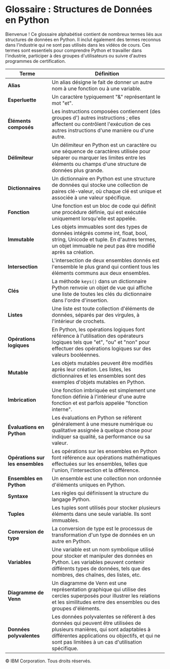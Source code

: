 # Glossaire : Structures de Données en Python

Bienvenue ! Ce glossaire alphabétisé contient de nombreux termes liés aux structures de données en Python. Il inclut également des termes reconnus dans l'industrie qui ne sont pas utilisés dans les vidéos de cours. Ces termes sont essentiels pour comprendre Python et travailler dans l'industrie, participer à des groupes d'utilisateurs ou suivre d'autres programmes de certification.

| **Terme**               | **Définition**                                                                                                                                                     |
|-------------------------|--------------------------------------------------------------------------------------------------------------------------------------------------------------------|
| **Alias**               | Un alias désigne le fait de donner un autre nom à une fonction ou à une variable.                                                                                  |
| **Esperluette**        | Un caractère typiquement "&" représentant le mot "et".                                                                                                            |
| **Éléments composés**   | Les instructions composées contiennent (des groupes d') autres instructions ; elles affectent ou contrôlent l'exécution de ces autres instructions d'une manière ou d'une autre. |
| **Délimiteur**          | Un délimiteur en Python est un caractère ou une séquence de caractères utilisée pour séparer ou marquer les limites entre les éléments ou champs d'une structure de données plus grande. |
| **Dictionnaires**       | Un dictionnaire en Python est une structure de données qui stocke une collection de paires clé-valeur, où chaque clé est unique et associée à une valeur spécifique. |
| **Fonction**            | Une fonction est un bloc de code qui définit une procédure définie, qui est exécutée uniquement lorsqu'elle est appelée.                                            |
| **Immutable**           | Les objets immuables sont des types de données intégrés comme int, float, bool, string, Unicode et tuple. En d'autres termes, un objet immuable ne peut pas être modifié après sa création. |
| **Intersection**        | L'intersection de deux ensembles donnés est l'ensemble le plus grand qui contient tous les éléments communs aux deux ensembles.                                     |
| **Clés**                | La méthode `keys()` dans un dictionnaire Python renvoie un objet de vue qui affiche une liste de toutes les clés du dictionnaire dans l'ordre d'insertion.         |
| **Listes**              | Une liste est toute collection d'éléments de données, séparés par des virgules, à l'intérieur de crochets.                                                          |
| **Opérations logiques** | En Python, les opérations logiques font référence à l'utilisation des opérateurs logiques tels que "et", "ou" et "non" pour effectuer des opérations logiques sur des valeurs booléennes. |
| **Mutable**             | Les objets mutables peuvent être modifiés après leur création. Les listes, les dictionnaires et les ensembles sont des exemples d'objets mutables en Python.       |
| **Imbrication**         | Une fonction imbriquée est simplement une fonction définie à l'intérieur d'une autre fonction et est parfois appelée "fonction interne".                          |
| **Évaluations en Python** | Les évaluations en Python se réfèrent généralement à une mesure numérique ou qualitative assignée à quelque chose pour indiquer sa qualité, sa performance ou sa valeur. |
| **Opérations sur les ensembles** | Les opérations sur les ensembles en Python font référence aux opérations mathématiques effectuées sur les ensembles, telles que l'union, l'intersection et la différence. |
| **Ensembles en Python** | Un ensemble est une collection non ordonnée d'éléments uniques en Python.                                                                                        |
| **Syntaxe**             | Les règles qui définissent la structure du langage Python.                                                                                                        |
| **Tuples**              | Les tuples sont utilisés pour stocker plusieurs éléments dans une seule variable. Ils sont immuables.                                                              |
| **Conversion de type**  | La conversion de type est le processus de transformation d'un type de données en un autre en Python.                                                              |
| **Variables**           | Une variable est un nom symbolique utilisé pour stocker et manipuler des données en Python. Les variables peuvent contenir différents types de données, tels que des nombres, des chaînes, des listes, etc. |
| **Diagramme de Venn**   | Un diagramme de Venn est une représentation graphique qui utilise des cercles superposés pour illustrer les relations et les similitudes entre des ensembles ou des groupes d'éléments. |
| **Données polyvalentes** | Les données polyvalentes se réfèrent à des données qui peuvent être utilisées de plusieurs manières, qui sont adaptables à différentes applications ou objectifs, et qui ne sont pas limitées à un cas d'utilisation spécifique. |

© IBM Corporation. Tous droits réservés.
